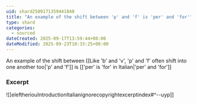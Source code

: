 ```yaml
---
uid: shard2509171359441840
title: "An example of the shift between 'p' and 'f' is 'per' and 'for'"
type: shard
categories:
  - sourced
dateCreated: 2025-09-17T13:59:44+08:00
dateModified: 2025-09-23T10:33:25+00:00
---
```

An example of the shift between [[Like 'b' and 'v', 'p' and 'f' often shift into one another too|'p' and 'f']] is [['per' is 'for' in Italian|'per' and 'for']]
### Excerpt
![[eleftheriouIntroductionItalianignorecopyrightexcerptindex#^--uyp]]